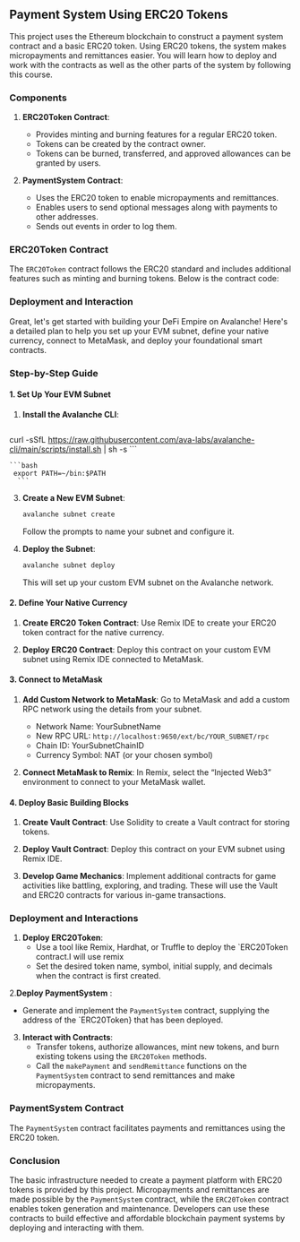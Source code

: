 ## Payment System Using ERC20 Tokens

This project uses the Ethereum blockchain to construct a payment system contract and a basic ERC20 token. Using ERC20 tokens, the system makes micropayments and remittances easier. You will learn how to deploy and work with the contracts as well as the other parts of the system by following this course.

### Components

1. **ERC20Token Contract**:
   - Provides minting and burning features for a regular ERC20 token.
    - Tokens can be created by the contract owner.
    - Tokens can be burned, transferred, and approved allowances can be granted by users.

2. **PaymentSystem Contract**:
   - Uses the ERC20 token to enable micropayments and remittances.
    - Enables users to send optional messages along with payments to other addresses.
    - Sends out events in order to log them.

### ERC20Token Contract

The `ERC20Token` contract follows the ERC20 standard and includes additional features such as minting and burning tokens. Below is the contract code:

### Deployment and Interaction
Great, let's get started with building your DeFi Empire on Avalanche! Here's a detailed plan to help you set up your EVM subnet, define your native currency, connect to MetaMask, and deploy your foundational smart contracts.

### Step-by-Step Guide

#### 1. Set Up Your EVM Subnet

1. **Install the Avalanche CLI**:
    ```bash
  curl -sSfL https://raw.githubusercontent.com/ava-labs/avalanche-cli/main/scripts/install.sh | sh -s
     ```
     
    ```bash
     export PATH=~/bin:$PATH
      ```

      
3. **Create a New EVM Subnet**:
   ```bash
   avalanche subnet create
   ```
   Follow the prompts to name your subnet and configure it.

4. **Deploy the Subnet**:
   ```bash
   avalanche subnet deploy
   ```
   This will set up your custom EVM subnet on the Avalanche network.

#### 2. Define Your Native Currency

1. **Create ERC20 Token Contract**:
   Use Remix IDE to create your ERC20 token contract for the native currency.

2. **Deploy ERC20 Contract**:
   Deploy this contract on your custom EVM subnet using Remix IDE connected to MetaMask.

#### 3. Connect to MetaMask

1. **Add Custom Network to MetaMask**:
   Go to MetaMask and add a custom RPC network using the details from your subnet.

   - Network Name: YourSubnetName
   - New RPC URL: `http://localhost:9650/ext/bc/YOUR_SUBNET/rpc`
   - Chain ID: YourSubnetChainID
   - Currency Symbol: NAT (or your chosen symbol)

2. **Connect MetaMask to Remix**:
   In Remix, select the “Injected Web3” environment to connect to your MetaMask wallet.

#### 4. Deploy Basic Building Blocks

1. **Create Vault Contract**:
   Use Solidity to create a Vault contract for storing tokens. 

2. **Deploy Vault Contract**:
   Deploy this contract on your EVM subnet using Remix IDE.

3. **Develop Game Mechanics**:
   Implement additional contracts for game activities like battling, exploring, and trading. These will use the Vault and ERC20 contracts for various in-game transactions.

### Deployment and Interactions

1. **Deploy ERC20Token**:
   - Use a tool like Remix, Hardhat, or Truffle to deploy the `ERC20Token contract.I will use remix 
    - Set the desired token name, symbol, initial supply, and decimals when the contract is first created.

2.**Deploy PaymentSystem** : 
   - Generate and implement the `PaymentSystem` contract, supplying the address of the `ERC20Token} that has been deployed.

3. **Interact with Contracts**:
   - Transfer tokens, authorize allowances, mint new tokens, and burn existing tokens using the `ERC20Token` methods.
    - Call the `makePayment` and `sendRemittance` functions on the `PaymentSystem` contract to send remittances and make micropayments.

### PaymentSystem Contract

The `PaymentSystem` contract facilitates payments and remittances using the ERC20 token.

### Conclusion

The basic infrastructure needed to create a payment platform with ERC20 tokens is provided by this project. Micropayments and remittances are made possible by the `PaymentSystem` contract, while the `ERC20Token` contract enables token generation and maintenance. Developers can use these contracts to build effective and affordable blockchain payment systems by deploying and interacting with them.
